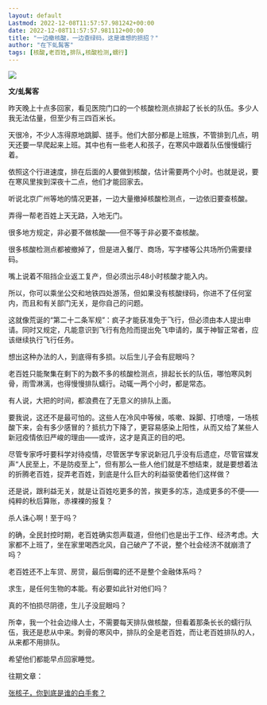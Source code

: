 ```yaml
---
layout: default
Lastmod: 2022-12-08T11:57:57.981242+00:00
date: 2022-12-08T11:57:57.981112+00:00
title: "一边撤核酸，一边查绿码，这是谁想的损招？"
author: "在下虬髯客"
tags: [核酸,老百姓,排队,核酸检测,蠕行]
---
```


![](https://images.weserv.nl/?url=https%3A//mmbiz.qpic.cn/mmbiz_jpg/HBT3wAQ2vZibKd1kHw8gU2enw7DuoTyagXQYb6dVibvCSWDUcxzTKZ4dLVwtxLjtVRvxqH4icW6EP2qprPBj8icf3A/640%3Fwx_fmt%3Djpeg)

**文/虬髯客**

昨天晚上十点多回家，看见医院门口的一个核酸检测点排起了长长的队伍。多少人我无法估量，但至少有三四百米长。  

天很冷，不少人冻得原地跳脚、搓手。他们大部分都是上班族，不管排到几点，明天还要一早爬起来上班。其中也有一些老人和孩子，在寒风中跟着队伍慢慢蠕行着。  

依照这个行进速度，排在后面的人要做到核酸，估计需要两个小时。也就是说，要在寒风里挨到深夜十二点，他们才能回家去。

听说北京广州等地的情况更甚，一边大量撤掉核酸检测点，一边依旧要查核酸。  

弄得一帮老百姓上天无路，入地无门。

很多地方规定，非必要不做核酸——但不等于非必要不查核酸。

很多核酸检测点都被撤掉了，但是进入餐厅、商场，写字楼等公共场所仍需要绿码。

嘴上说着不阻挡企业返工复产，但必须出示48小时核酸才能入内。  

所以，你可以乘坐公交和地铁四处游荡，但如果没有核酸绿码，你进不了任何室内，而且和有关部门无关，是你自己的问题。

这就像荒诞的“第二十二条军规”：疯子才能获准免于飞行，但必须由本人提出申请。同时又规定，凡能意识到飞行有危险而提出免飞申请的，属于神智正常者，应该继续执行飞行任务。  

想出这种办法的人，到底得有多损。以后生儿子会有屁眼吗？

老百姓只能聚集在剩下的为数不多的核酸检测点，排起长长的队伍，哪怕寒风刺骨，雨雪淋漓，也得慢慢排队蠕行。动辄一两个小时，都是常态。

有人说，大把的时间，都浪费在了无意义的排队上面。  

要我说，这还不是最可怕的。这些人在冷风中等候，咳嗽、跺脚、打喷嚏，一场核酸下来，会有多少感冒的？抵抗力下降了，更容易感染上阳性，从而又给了某些人新冠疫情依旧严峻的理由——或许，这才是真正的目的吧。

尽管专家呼吁要科学对待疫情，尽管医学专家说新冠几乎没有后遗症，尽管官媒发声“人民至上，不是防疫至上”，但有那么一些人他们就是不想结束，就是要想着法的折腾老百姓，捉弄老百姓，到底是什么巨大的利益驱使着他们这样做？

还是说，跟利益无关，就是让百姓吃更多的苦，挨更多的冻，造成更多的不便——纯粹的秋后算账，赤裸裸的报复？

杀人诛心啊！至于吗？  

的确，全民封控时期，老百姓确实怨声载道，但他们也是出于工作、经济考虑。大家都不上班了，坐在家里喝西北风，自己破产了不说，整个社会经济不就崩溃了吗？  

老百姓还不上车贷、房贷，最后倒霉的还不是整个金融体系吗？

求生，是任何生物的本能。有必要如此针对他们吗？

真的不怕损尽阴德，生儿子没屁眼吗？

所幸，我一个社会边缘人士，不需要每天排队做核酸，但看着那条长长的蠕行队伍，我还是悲从中来。刺骨的寒风中，排队的全是老百姓，而让老百姓排队的人，从来都不用排队。

希望他们都能早点回家睡觉。

往期文章：

[张核子，你到底是谁的白手套？](http://mp.weixin.qq.com/s?__biz=MzI0MDY3NTIxMA==&mid=2247492925&idx=1&sn=e50db428c872625848db742d12fd9aae&chksm=e91595d8de621cce9f201982adb280350960eb6d890bc55759e8ec3fe22e7b406f51d2b2e215&scene=21#wechat_redirect)

